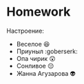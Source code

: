 # Homework

Настроение:
* Веселое :satisfied:
* Приуныл :goberserk:
* Опа чирик :astonished:
* Сонливое :pensive:
* Жанна Агузарова :alien: